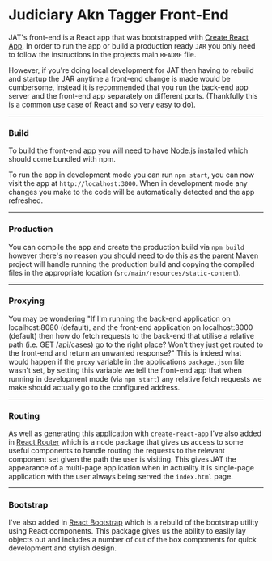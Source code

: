 # Judiciary Akn Tagger Front-End

JAT's front-end is a React app that was bootstrapped with [Create React App](https://github.com/facebook/create-react-app).
In order to run the app or build a production ready ```JAR``` you only need to follow the instructions in the
projects main ```README``` file.

However, if you're doing local development for JAT then having to rebuild and startup the JAR anytime a front-end change 
is made would be cumbersome, instead it is recommended that you run the back-end app server and the front-end
app separately on different ports. (Thankfully this is a common use case of React and so very easy to do).

---
### Build

To build the front-end app you will need to have [Node.js](https://nodejs.org/en/) installed which should come
bundled with npm.

To run the app in development mode you can run ```npm start```, you can now visit the app at ```http://localhost:3000```.
When in development mode any changes you make to the code will be automatically detected and the app refreshed.

---
### Production

You can compile the app and create the production build via ```npm build``` however there's no reason you should need to
do this as the parent Maven project will handle running the production build and copying the compiled files in the 
appropriate location (```src/main/resources/static-content```).

---
### Proxying
You may be wondering "If I'm running the back-end application on localhost:8080 (default), and the front-end application 
on localhost:3000 (default) then how do fetch requests to the back-end that utilise a relative path (i.e. GET /api/cases) 
go to the right place? Won't they just get routed to the front-end and return an unwanted response?" This is indeed what 
would happen if the ```proxy``` variable in the applications ```package.json``` file wasn't set, by setting this variable
we tell the front-end app that when running in development mode (via ```npm start```) any relative fetch requests we 
make should actually go to the configured address.

---
### Routing

As well as generating this application with ```create-react-app``` I've also added in [React Router](https://reactrouter.com/web/guides/quick-start)
which is a node package that gives us access to some useful components to handle routing the requests to the relevant
component set given the path the user is visiting. This gives JAT the appearance of a multi-page application when in 
actuality it is single-page application with the user always being served the ```index.html``` page. 

---
### Bootstrap

I've also added in [React Bootstrap](https://react-bootstrap.github.io/) which is a rebuild of the bootstrap utility using
React components. This package gives us the ability to easily lay objects out and includes a number of out of the box
components for quick development and stylish design.